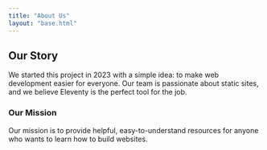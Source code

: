 ```yaml
---
title: "About Us"
layout: "base.html"
---
```


## Our Story

We started this project in 2023 with a simple idea: to make web development easier for everyone. Our team is passionate about static sites, and we believe Eleventy is the perfect tool for the job.

### Our Mission

Our mission is to provide helpful, easy-to-understand resources for anyone who wants to learn how to build websites.